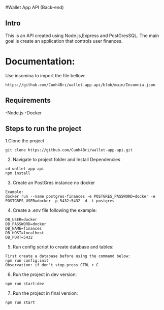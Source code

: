 #Wallet App API (Back-end)

## Intro

This is an API created using Node.js,Express and PostGresSQL.
The main goal is create an application that controls user finances.

# Documentation:

Use insomina to import the file bellow:

```
https://github.com/Cunh4Bri/wallet-app-api/blob/main/Insomnia.json
```

## Requirements

-Node.js
-Docker

## Steps to run the project

1.Clone the project

```
git clone https://github.com/Cunh4Bri/wallet-app-api.git
```

2. Navigate to project folder and Install Dependencies

```
cd wallet-app-api
npm install
```

3. Create an PostGres instance no docker

```
Example:
docker run --name postgres-finances -e POSTGRES_PASSWORD=docker -e POSTGRES_USER=docker -p 5432:5432 -d -t postgres
```

4. Create a .env file following the example:

```
DB_USER=docker
DB_PASSWORD=docker
DB_NAME=finances
DB_HOST=localhost
DB_PORT=5432
```

5. Run config script to create database and tables:

```
First create a database before using the command below:
npm run config:init
Observation: if don't stop press CTRL + C
```

6. Run the project in dev version:

```
npm run start:dev
```

7. Run the project in final version:

```
npm run start
```
